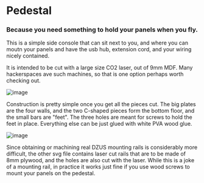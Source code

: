 # Pedestal

### Because you need something to hold your panels when you fly.

This is a simple side console that can sit next to you, and where you can moutn your panels
and have the usb hub, extension cord, and your wiring nicely contained.

It is intended to be cut with a large size CO2 laser, out of 9mm MDF. Many hackerspaces 
ave such machines, so that is one option perhaps worth checking out.

![image](https://user-images.githubusercontent.com/2587818/143945517-fcf64aab-feea-4dbf-a094-b10798289490.png)

Construction is pretty simple once you get all the pieces cut. The big plates are the four walls, and the two 
C-shaped pieces form the bottom floor, and the small bars are "feet". The three holes are meant for screws
to hold the feet in place. Everything else can be just glued with white PVA wood glue.

![image](https://user-images.githubusercontent.com/2587818/143947167-1606f61f-95d1-4cd9-84c2-3ae573412c59.png)

Since obtaining or machining real DZUS mounting rails is considerably more difficult, the other svg file
contains laser cut rails that are to be made of 8mm plywood, and the holes are also cut with the
laser. While this is a joke of a mounting rail, in practice it works just fine if you use wood screws to 
mount your panels on the pedestal.
